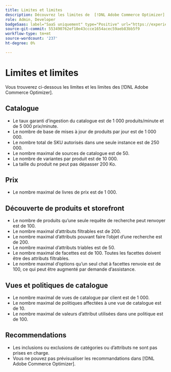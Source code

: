```yaml
---
title: Limites et limites
description: Découvrez les limites de  [!DNL Adobe Commerce Optimizer].
role: Admin, Developer
badgeSaas: label="SaaS uniquement" type="Positive" url="https://experienceleague.adobe.com/en/docs/commerce/user-guides/product-solutions" tooltip="S’applique uniquement aux projets Adobe Commerce as a Cloud Service et Adobe Commerce Optimizer (infrastructure SaaS gérée par Adobe)."
source-git-commit: 553490762ef10e43ccce1654acec59aeb83bb5f9
workflow-type: tm+mt
source-wordcount: '237'
ht-degree: 0%

---
```


# Limites et limites

Vous trouverez ci-dessous les limites et les limites des [!DNL Adobe Commerce Optimizer].

## Catalogue

- Le taux garanti d’ingestion du catalogue est de 1 000 produits/minute et de 5 000 prix/minute.
- Le nombre de base de mises à jour de produits par jour est de 1 000 000.
- Le nombre total de SKU autorisés dans une seule instance est de 250 000. 
- Le nombre maximal de sources de catalogue est de 50.
- Le nombre de variantes par produit est de 10 000.
- La taille du produit ne peut pas dépasser 200 Ko.

## Prix

- Le nombre maximal de livres de prix est de 1 000.

## Découverte de produits et storefront

- Le nombre de produits qu’une seule requête de recherche peut renvoyer est de 100.
- Le nombre maximal d’attributs filtrables est de 200.
- Le nombre maximal d’attributs pouvant faire l’objet d’une recherche est de 200.
- Le nombre maximal d’attributs triables est de 50.
- Le nombre maximal de facettes est de 100. Toutes les facettes doivent être des attributs filtrables.
- Le nombre maximal d’options qu’un seul chat à facettes renvoie est de 100, ce qui peut être augmenté par demande d’assistance.

## Vues et politiques de catalogue

- Le nombre maximal de vues de catalogue par client est de 1 000.
- Le nombre maximal de politiques affectées à une vue de catalogue est de 10.
- Le nombre maximal de valeurs d’attribut utilisées dans une politique est de 100. 

## Recommendations

- Les inclusions ou exclusions de catégories ou d’attributs ne sont pas prises en charge.
- Vous ne pouvez pas prévisualiser les recommandations dans [!DNL Adobe Commerce Optimizer].
